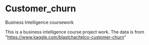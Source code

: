 # Customer_churn
Business Intelligence coursework

This is a business intelligence course project work. The data is from "https://www.kaggle.com/blastchar/telco-customer-churn"